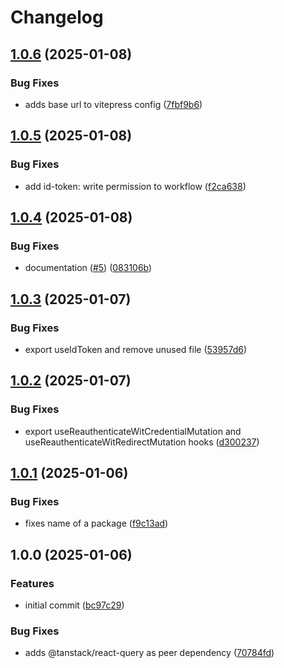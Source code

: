 # Changelog

## [1.0.6](https://github.com/vpishuk/react-query-firebase/compare/v1.0.5...v1.0.6) (2025-01-08)


### Bug Fixes

* adds base url to vitepress config ([7fbf9b6](https://github.com/vpishuk/react-query-firebase/commit/7fbf9b6c8d5aecd24bcbf362edabf19ee5b1c72c))

## [1.0.5](https://github.com/vpishuk/react-query-firebase/compare/v1.0.4...v1.0.5) (2025-01-08)


### Bug Fixes

* add id-token: write permission to workflow ([f2ca638](https://github.com/vpishuk/react-query-firebase/commit/f2ca6382a932aea74f21b411db9d44e76cc10c1c))

## [1.0.4](https://github.com/vpishuk/react-query-firebase/compare/v1.0.3...v1.0.4) (2025-01-08)


### Bug Fixes

* documentation ([#5](https://github.com/vpishuk/react-query-firebase/issues/5)) ([083106b](https://github.com/vpishuk/react-query-firebase/commit/083106bd42f99299ece45e547f1145542156232b))

## [1.0.3](https://github.com/vpishuk/react-query-firebase/compare/v1.0.2...v1.0.3) (2025-01-07)


### Bug Fixes

* export useIdToken and remove unused file ([53957d6](https://github.com/vpishuk/react-query-firebase/commit/53957d6050ed112269d390faaefcea6a1ab123c3))

## [1.0.2](https://github.com/vpishuk/react-query-firebase/compare/v1.0.1...v1.0.2) (2025-01-07)


### Bug Fixes

* export useReauthenticateWitCredentialMutation and  useReauthenticateWitRedirectMutation hooks ([d300237](https://github.com/vpishuk/react-query-firebase/commit/d300237d994875c9de0590f26fba3cab0566ac21))

## [1.0.1](https://github.com/vpishuk/react-query-firebase/compare/v1.0.0...v1.0.1) (2025-01-06)


### Bug Fixes

* fixes name of a package ([f9c13ad](https://github.com/vpishuk/react-query-firebase/commit/f9c13adab74a808a4d45f7f83d58eff13913b908))

## 1.0.0 (2025-01-06)


### Features

* initial commit ([bc97c29](https://github.com/vpishuk/react-query-firebase/commit/bc97c29eb37954e4aef53b468f4e91dbfe47114d))


### Bug Fixes

* adds @tanstack/react-query as peer dependency ([70784fd](https://github.com/vpishuk/react-query-firebase/commit/70784fd87029215fe975d30eb1beb6821d018ba6))
